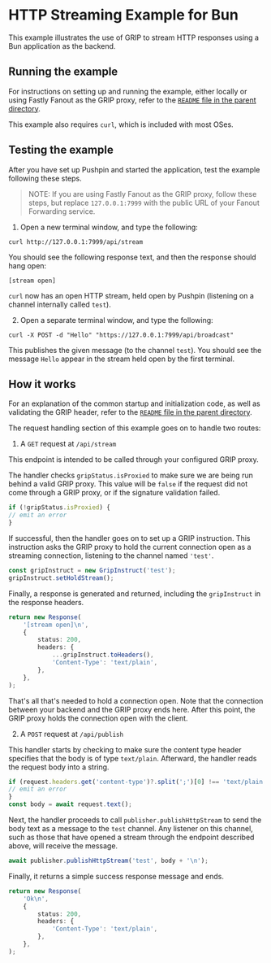 # HTTP Streaming Example for Bun

This example illustrates the use of GRIP to stream HTTP responses
using a Bun application as the backend.

## Running the example

For instructions on setting up and running the example, either locally or using
Fastly Fanout as the GRIP proxy, refer to the [`README` file in the parent directory](../).

This example also requires `curl`, which is included with most OSes.

## Testing the example

After you have set up Pushpin and started the application, test the example
following these steps.

> NOTE: If you are using Fastly Fanout as the GRIP proxy, follow these steps, but
replace `127.0.0.1:7999` with the public URL of your Fanout Forwarding service.

1. Open a new terminal window, and type the following:

```
curl http://127.0.0.1:7999/api/stream
```

You should see the following response text, and then the response should hang open:
```
[stream open]
```

`curl` now has an open HTTP stream, held open by Pushpin (listening on a channel internally called `test`).

2. Open a separate terminal window, and type the following:

```
curl -X POST -d "Hello" "https://127.0.0.1:7999/api/broadcast"
```

This publishes the given message (to the channel `test`).  You should see the message `Hello`
appear in the stream held open by the first terminal.

## How it works

For an explanation of the common startup and initialization code, as well as
validating the GRIP header, refer to the [`README` file in the parent
directory](../README.md#description-of-common-code-between-the-examples).

The request handling section of this example goes on to handle two routes:

1. A `GET` request at `/api/stream`

This endpoint is intended to be called through your configured GRIP proxy.

The handler checks `gripStatus.isProxied` to make sure we are being run behind a valid
GRIP proxy. This value will be `false` if the request did not come through a GRIP proxy,
or if the signature validation failed.

```typescript
if (!gripStatus.isProxied) {
// emit an error
}
```

If successful, then the handler goes on to set up a GRIP instruction.
This instruction asks the GRIP proxy to hold the current connection open
as a streaming connection, listening to the channel named `'test'`.

```typescript
const gripInstruct = new GripInstruct('test');
gripInstruct.setHoldStream();
```

Finally, a response is generated and returned, including the
`gripInstruct` in the response headers.

```typescript
return new Response(
    '[stream open]\n',
    {
        status: 200,
        headers: {
            ...gripInstruct.toHeaders(),
            'Content-Type': 'text/plain',
        },
    },
);
```

That's all that's needed to hold a connection open. Note that the connection between
your backend and the GRIP proxy ends here. After this point, the GRIP proxy holds the
connection open with the client.

2. A `POST` request at `/api/publish`

This handler starts by checking to make sure the content type header specifies that
the body is of type `text/plain`. Afterward, the handler reads the request body into
a string.

```typescript
if (request.headers.get('content-type')?.split(';')[0] !== 'text/plain') {
// emit an error
}
const body = await request.text();
```

Next, the handler proceeds to call `publisher.publishHttpStream` to send the
body text as a message to the `test` channel. Any listener on this channel,
such as those that have opened a stream through the endpoint described above,
will receive the message.

```typescript
await publisher.publishHttpStream('test', body + '\n');
```

Finally, it returns a simple success response message and ends.

```typescript
return new Response(
    'Ok\n',
    {
        status: 200,
        headers: {
            'Content-Type': 'text/plain',
        },
    },
);
```
